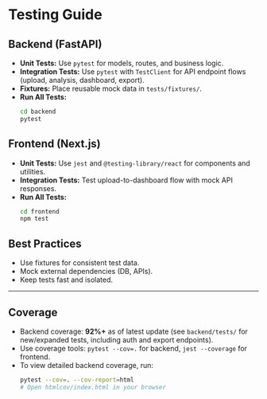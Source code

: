 # Testing Guide

## Backend (FastAPI)
- **Unit Tests:** Use `pytest` for models, routes, and business logic.
- **Integration Tests:** Use `pytest` with `TestClient` for API endpoint flows (upload, analysis, dashboard, export).
- **Fixtures:** Place reusable mock data in `tests/fixtures/`.
- **Run All Tests:**
  ```sh
  cd backend
  pytest
  ```

## Frontend (Next.js)
- **Unit Tests:** Use `jest` and `@testing-library/react` for components and utilities.
- **Integration Tests:** Test upload-to-dashboard flow with mock API responses.
- **Run All Tests:**
  ```sh
  cd frontend
  npm test
  ```

## Best Practices
- Use fixtures for consistent test data.
- Mock external dependencies (DB, APIs).
- Keep tests fast and isolated.

---

## Coverage
- Backend coverage: **92%+** as of latest update (see `backend/tests/` for new/expanded tests, including auth and export endpoints).
- Use coverage tools: `pytest --cov=.` for backend, `jest --coverage` for frontend.
- To view detailed backend coverage, run:
  ```sh
  pytest --cov=. --cov-report=html
  # Open htmlcov/index.html in your browser
  ```
